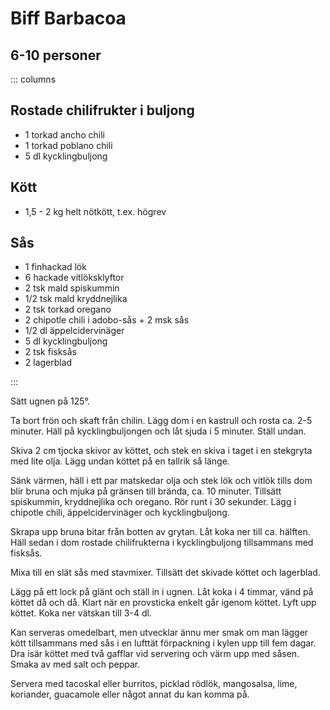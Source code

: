 # Biff Barbacoa

## 6-10 personer


::: columns
## Rostade chilifrukter i buljong
-   1 torkad ancho chili
-   1 torkad poblano chili
-   5 dl kycklingbuljong

## Kött

-   1,5 - 2 kg helt nötkött, t.ex. högrev

## Sås

-   1 finhackad lök
-   6 hackade vitlöksklyftor
-   2 tsk mald spiskummin
-   1/2 tsk mald kryddnejlika
-   2 tsk torkad oregano
-   2 chipotle chili i adobo-sås + 2 msk sås
-   1/2 dl äppelcidervinäger
-   5 dl kycklingbuljong
-   2 tsk fisksås
-   2 lagerblad

:::

Sätt ugnen på 125°.

Ta bort frön och skaft från chilin. Lägg dom i en kastrull och rosta ca.
2-5 minuter. Häll på kycklingbuljongen och låt sjuda i 5 minuter. Ställ undan.

Skiva 2 cm tjocka skivor av köttet, och stek en skiva i taget i en stekgryta med lite
olja. Lägg undan köttet på en tallrik så länge.

Sänk värmen, häll i ett par matskedar olja och stek lök och vitlök tills dom blir bruna
och mjuka på gränsen till brända, ca. 10 minuter. Tillsätt spiskummin, kryddnejlika och
oregano. Rör runt i 30 sekunder. Lägg i chipotle chili, äppelcidervinäger och
kycklingbuljong.

Skrapa upp bruna bitar från botten av grytan. Låt koka ner till ca. hälften. Häll sedan i
dom rostade chilifrukterna i kycklingbuljong tillsammans med fisksås.

Mixa till en slät sås med stavmixer. Tillsätt det skivade köttet och lagerblad.

Lägg på ett lock på glänt och ställ in i ugnen. Låt koka i 4 timmar, vänd på köttet då och
då. Klart när en provsticka enkelt går igenom köttet. Lyft upp köttet. Koka ner vätskan
till 3-4 dl.

Kan serveras omedelbart, men utvecklar ännu mer smak om man lägger kött tillsammans med
sås i en lufttät förpackning i kylen upp till fem dagar. Dra isär köttet med två gafflar
vid servering och värm upp med såsen. Smaka av med salt och peppar.

Servera med tacoskal eller burritos, picklad rödlök, mangosalsa, lime,
koriander, guacamole eller något annat du kan komma på.
